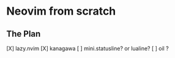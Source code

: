 # Neovim from scratch

## The Plan

[X] lazy.nvim
[X] kanagawa
[ ] mini.statusline? or lualine?
[ ] oil ?


